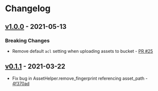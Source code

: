 # Changelog

## [v1.0.0](https://github.com/Loomly/s3_asset_deploy/compare/v0.1.1...v1.0.0) - 2021-05-13
### Breaking Changes
- Remove default `acl` setting when uploading assets to bucket - [PR #25](https://github.com/Loomly/s3_asset_deploy/pull/25)

## [v0.1.1](https://github.com/Loomly/s3_asset_deploy/compare/v0.1.0...v0.1.1) - 2021-03-22
- Fix bug in AssetHelper.remove_fingerprint referencing asset_path - [4f370ad](https://github.com/Loomly/s3_asset_deploy/commit/4f370ad9c0c1c274acb9b1d8585b878f47020277)
